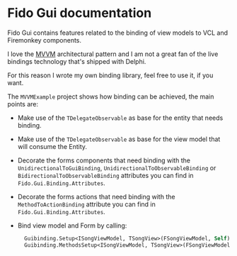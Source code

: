# Fido Gui documentation

Fido Gui contains features related to the binding of view models to VCL and Firemonkey components.

I love the [MVVM](https://en.wikipedia.org/wiki/Model%E2%80%93view%E2%80%93viewmodel) architectural pattern and I am not a great fan of the live bindings technology that's shipped with Delphi.

For this reason I wrote my own binding library, feel free to use it, if you want.

The `MVVMExample` project shows how binding can be achieved, the main points are:

- Make use of  the `TDelegateObservable` as base for the entity that needs binding. 

- Make use of  the `TDelegateObservable` as base for the view model that will consume the Entity.

- Decorate the forms components that need binding with the `UnidirectionalToGuiBinding`, `UnidirectionalToObservableBinding` or `BidirectionalToObservableBinding` attributes you can find in `Fido.Gui.Binding.Attributes`.

- Decorate the forms actions that need binding with the `MethodToActionBinding` attribute you can find in `Fido.Gui.Binding.Attributes`.

- Bind view model and Form by calling:

  ```pascal
    Guibinding.Setup<ISongViewModel, TSongView>(FSongViewModel, Self);
    Guibinding.MethodsSetup<ISongViewModel, TSongView>(FSongViewModel, Self);
  ```

